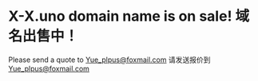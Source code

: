 # X-X.uno domain name is on sale! 域名出售中！

Please send a quote to [Yue_plpus@foxmail.com](mailto:Yue_plpus@foxmail.com)
请发送报价到 [Yue_plpus@foxmail.com](mailto:Yue_plpus@foxmail.com)
